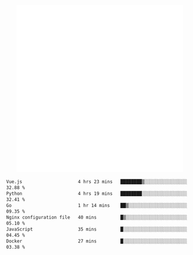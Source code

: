 <div align="center">
    <a href="https://konst.fish">
        <img src="https://raw.githubusercontent.com/konstfish/konstfish/master/fish.svg" alt="Logo" width="450"/>
    </a>
</div>

<!--START_SECTION:waka-->

```text
Vue.js                     4 hrs 23 mins   ████████▒░░░░░░░░░░░░░░░░   32.88 %
Python                     4 hrs 19 mins   ████████░░░░░░░░░░░░░░░░░   32.41 %
Go                         1 hr 14 mins    ██▒░░░░░░░░░░░░░░░░░░░░░░   09.35 %
Nginx configuration file   40 mins         █▒░░░░░░░░░░░░░░░░░░░░░░░   05.10 %
JavaScript                 35 mins         █░░░░░░░░░░░░░░░░░░░░░░░░   04.45 %
Docker                     27 mins         █░░░░░░░░░░░░░░░░░░░░░░░░   03.38 %
```

<!--END_SECTION:waka-->
